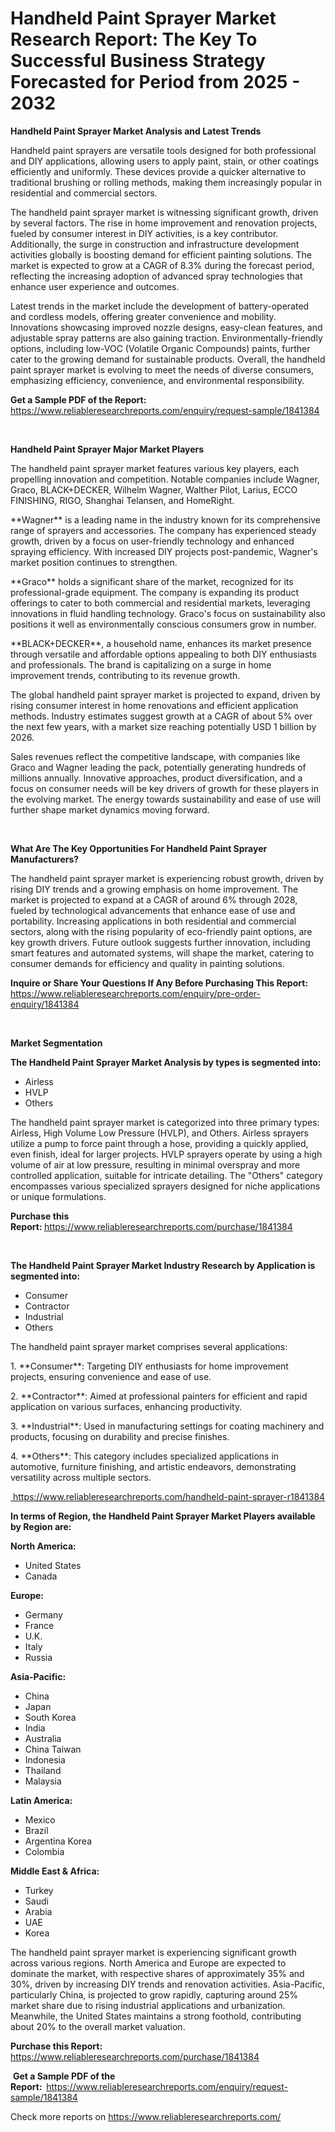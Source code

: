 <p><h1>Handheld Paint Sprayer Market Research Report: The Key To Successful Business Strategy Forecasted for Period from 2025 - 2032</h1></p><p><strong>Handheld Paint Sprayer Market Analysis and Latest Trends</strong></p>
<p><p>Handheld paint sprayers are versatile tools designed for both professional and DIY applications, allowing users to apply paint, stain, or other coatings efficiently and uniformly. These devices provide a quicker alternative to traditional brushing or rolling methods, making them increasingly popular in residential and commercial sectors.</p><p>The handheld paint sprayer market is witnessing significant growth, driven by several factors. The rise in home improvement and renovation projects, fueled by consumer interest in DIY activities, is a key contributor. Additionally, the surge in construction and infrastructure development activities globally is boosting demand for efficient painting solutions. The market is expected to grow at a CAGR of 8.3% during the forecast period, reflecting the increasing adoption of advanced spray technologies that enhance user experience and outcomes.</p><p>Latest trends in the market include the development of battery-operated and cordless models, offering greater convenience and mobility. Innovations showcasing improved nozzle designs, easy-clean features, and adjustable spray patterns are also gaining traction. Environmentally-friendly options, including low-VOC (Volatile Organic Compounds) paints, further cater to the growing demand for sustainable products. Overall, the handheld paint sprayer market is evolving to meet the needs of diverse consumers, emphasizing efficiency, convenience, and environmental responsibility.</p></p>
<p><strong>Get a Sample PDF of the Report:&nbsp;</strong> <a href="https://www.reliableresearchreports.com/enquiry/request-sample/1841384?utm_campaign=2009&utm_medium=2&utm_source=Github&utm_content=ia&utm_term=19022025&utm_id=handheld-paint-sprayer">https://www.reliableresearchreports.com/enquiry/request-sample/1841384</a></p>
<p>&nbsp;</p>
<p><strong>Handheld Paint Sprayer Major Market Players</strong></p>
<p><p>The handheld paint sprayer market features various key players, each propelling innovation and competition. Notable companies include Wagner, Graco, BLACK+DECKER, Wilhelm Wagner, Walther Pilot, Larius, ECCO FINISHING, RIGO, Shanghai Telansen, and HomeRight.</p><p>**Wagner** is a leading name in the industry known for its comprehensive range of sprayers and accessories. The company has experienced steady growth, driven by a focus on user-friendly technology and enhanced spraying efficiency. With increased DIY projects post-pandemic, Wagner's market position continues to strengthen.</p><p>**Graco** holds a significant share of the market, recognized for its professional-grade equipment. The company is expanding its product offerings to cater to both commercial and residential markets, leveraging innovations in fluid handling technology. Graco's focus on sustainability also positions it well as environmentally conscious consumers grow in number.</p><p>**BLACK+DECKER**, a household name, enhances its market presence through versatile and affordable options appealing to both DIY enthusiasts and professionals. The brand is capitalizing on a surge in home improvement trends, contributing to its revenue growth.</p><p>The global handheld paint sprayer market is projected to expand, driven by rising consumer interest in home renovations and efficient application methods. Industry estimates suggest growth at a CAGR of about 5% over the next few years, with a market size reaching potentially USD 1 billion by 2026.</p><p>Sales revenues reflect the competitive landscape, with companies like Graco and Wagner leading the pack, potentially generating hundreds of millions annually. Innovative approaches, product diversification, and a focus on consumer needs will be key drivers of growth for these players in the evolving market. The energy towards sustainability and ease of use will further shape market dynamics moving forward.</p></p>
<p>&nbsp;</p>
<p><strong>What Are The Key Opportunities For Handheld Paint Sprayer Manufacturers?</strong></p>
<p><p>The handheld paint sprayer market is experiencing robust growth, driven by rising DIY trends and a growing emphasis on home improvement. The market is projected to expand at a CAGR of around 6% through 2028, fueled by technological advancements that enhance ease of use and portability. Increasing applications in both residential and commercial sectors, along with the rising popularity of eco-friendly paint options, are key growth drivers. Future outlook suggests further innovation, including smart features and automated systems, will shape the market, catering to consumer demands for efficiency and quality in painting solutions.</p></p>
<p><strong>Inquire or Share Your Questions If Any Before Purchasing This Report:</strong> <a href="https://www.reliableresearchreports.com/enquiry/pre-order-enquiry/1841384?utm_campaign=2009&utm_medium=2&utm_source=Github&utm_content=ia&utm_term=19022025&utm_id=handheld-paint-sprayer">https://www.reliableresearchreports.com/enquiry/pre-order-enquiry/1841384</a></p>
<p>&nbsp;</p>
<p><strong>Market Segmentation</strong></p>
<p><strong>The Handheld Paint Sprayer Market Analysis by types is segmented into:</strong></p>
<p><ul><li>Airless</li><li>HVLP</li><li>Others</li></ul></p>
<p><p>The handheld paint sprayer market is categorized into three primary types: Airless, High Volume Low Pressure (HVLP), and Others. Airless sprayers utilize a pump to force paint through a hose, providing a quickly applied, even finish, ideal for larger projects. HVLP sprayers operate by using a high volume of air at low pressure, resulting in minimal overspray and more controlled application, suitable for intricate detailing. The "Others" category encompasses various specialized sprayers designed for niche applications or unique formulations.</p></p>
<p><strong>Purchase this Report:&nbsp;</strong><a href="https://www.reliableresearchreports.com/purchase/1841384?utm_campaign=2009&utm_medium=2&utm_source=Github&utm_content=ia&utm_term=19022025&utm_id=handheld-paint-sprayer">https://www.reliableresearchreports.com/purchase/1841384</a></p>
<p>&nbsp;</p>
<p><strong>The Handheld Paint Sprayer Market Industry Research by Application is segmented into:</strong></p>
<p><ul><li>Consumer</li><li>Contractor</li><li>Industrial</li><li>Others</li></ul></p>
<p><p>The handheld paint sprayer market comprises several applications: </p><p>1. **Consumer**: Targeting DIY enthusiasts for home improvement projects, ensuring convenience and ease of use.</p><p>2. **Contractor**: Aimed at professional painters for efficient and rapid application on various surfaces, enhancing productivity.</p><p>3. **Industrial**: Used in manufacturing settings for coating machinery and products, focusing on durability and precise finishes.</p><p>4. **Others**: This category includes specialized applications in automotive, furniture finishing, and artistic endeavors, demonstrating versatility across multiple sectors.</p></p>
<p><a href="https://www.reliableresearchreports.com/handheld-paint-sprayer-r1841384?utm_campaign=2009&utm_medium=2&utm_source=Github&utm_content=ia&utm_term=19022025&utm_id=handheld-paint-sprayer">&nbsp;https://www.reliableresearchreports.com/handheld-paint-sprayer-r1841384</a></p>
<p><strong>In terms of Region, the Handheld Paint Sprayer Market Players available by Region are:</strong></p>
<p>
    <p> <strong> North America: </strong>
        <ul>
            <li>United States</li>
            <li>Canada</li>
        </ul>
        </p> 
    <p> <strong> Europe: </strong>
        <ul>
            <li>Germany</li>
            <li>France</li>
            <li>U.K.</li>
            <li>Italy</li>
            <li>Russia</li>
        </ul>
        </p> 
    <p> <strong> Asia-Pacific: </strong>
        <ul>
            <li>China</li>
            <li>Japan</li>
            <li>South Korea</li>
            <li>India</li>
            <li>Australia</li>
            <li>China Taiwan</li>
            <li>Indonesia</li>
            <li>Thailand</li>
            <li>Malaysia</li>
        </ul>
        </p> 
    <p> <strong> Latin America: </strong>
        <ul>
            <li>Mexico</li>
            <li>Brazil</li>
            <li>Argentina Korea</li>
            <li>Colombia</li>
        </ul>
        </p> 
    <p> <strong> Middle East & Africa: </strong>
        <ul>
            <li>Turkey</li>
            <li>Saudi</li>
            <li>Arabia</li>
            <li>UAE</li>
            <li>Korea</li>
        </ul>
    </p>
    </p>
<p><p>The handheld paint sprayer market is experiencing significant growth across various regions. North America and Europe are expected to dominate the market, with respective shares of approximately 35% and 30%, driven by increasing DIY trends and renovation activities. Asia-Pacific, particularly China, is projected to grow rapidly, capturing around 25% market share due to rising industrial applications and urbanization. Meanwhile, the United States maintains a strong foothold, contributing about 20% to the overall market valuation.</p></p>
<p><strong>Purchase this Report: </strong><a href="https://www.reliableresearchreports.com/purchase/1841384?utm_campaign=2009&utm_medium=2&utm_source=Github&utm_content=ia&utm_term=19022025&utm_id=handheld-paint-sprayer">https://www.reliableresearchreports.com/purchase/1841384</a></p>
<p>&nbsp;<strong>Get a Sample PDF of the Report:&nbsp;&nbsp;</strong><a href="https://www.reliableresearchreports.com/enquiry/request-sample/1841384?utm_campaign=2009&utm_medium=2&utm_source=Github&utm_content=ia&utm_term=19022025&utm_id=handheld-paint-sprayer">https://www.reliableresearchreports.com/enquiry/request-sample/1841384</a></p>
<p><strong></strong></p>
<p>Check more reports on <a href="https://www.reliableresearchreports.com/?utm_campaign=2009&utm_medium=2&utm_source=Github&utm_content=ia&utm_term=19022025&utm_id=handheld-paint-sprayer">https://www.reliableresearchreports.com/</a></p>